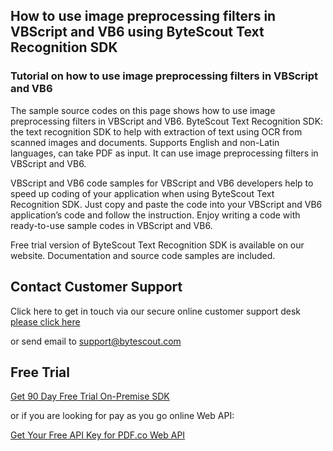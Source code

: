 ## How to use image preprocessing filters in VBScript and VB6 using ByteScout Text Recognition SDK

### Tutorial on how to use image preprocessing filters in VBScript and VB6

The sample source codes on this page shows how to use image preprocessing filters in VBScript and VB6. ByteScout Text Recognition SDK: the text recognition SDK to help with extraction of text using OCR from scanned images and documents. Supports English and non-Latin languages, can take PDF as input. It can use image preprocessing filters in VBScript and VB6.

VBScript and VB6 code samples for VBScript and VB6 developers help to speed up coding of your application when using ByteScout Text Recognition SDK. Just copy and paste the code into your VBScript and VB6 application’s code and follow the instruction. Enjoy writing a code with ready-to-use sample codes in VBScript and VB6.

Free trial version of ByteScout Text Recognition SDK is available on our website. Documentation and source code samples are included.

## Contact Customer Support

Click here to get in touch via our secure online customer support desk [please click here](https://bytescout.zendesk.com/hc/en-us/requests/new?subject=ByteScout%20Text%20Recognition%20SDK%20Question)

or send email to [support@bytescout.com](mailto:support@bytescout.com?subject=ByteScout%20Text%20Recognition%20SDK%20Question) 

## Free Trial

[Get 90 Day Free Trial On-Premise SDK](https://bytescout.com/download/web-installer?utm_source=github-readme)

or if you are looking for pay as you go online Web API:

[Get Your Free API Key for PDF.co Web API](https://pdf.co/documentation/api?utm_source=github-readme)